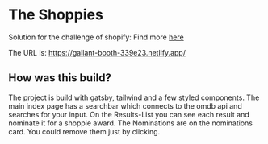 # The Shoppies

Solution for the challenge of shopify: Find more [here](https://docs.google.com/document/d/1AZO0BZwn1Aogj4f3PDNe1mhq8pKsXZxtrG--EIbP_-w/edit)

The URL is: https://gallant-booth-339e23.netlify.app/

## How was this build?

The project is build with gatsby, tailwind and a few styled components. The main index page has a searchbar which connects to the omdb api and searches for your input. On the Results-List you can see each result and nominate it for a shoppie award. The Nominations are on the nominations card. You could remove them just by clicking.

